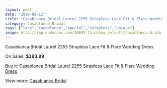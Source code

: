 ```yaml
---
layout: post
date: '2018-05-12'
title: "Casablanca Bridal Laurel 2255 Strapless Lace Fit & Flare Wedding Dress"
category: Casablanca Bridal
tags: ["lace","casablanca","special","strapless","unique"]
image: http://img.eudances.com/16845-thickbox_default/casablanca-bridal-laurel-2255-strapless-lace-fit-flare-wedding-dress.jpg
---
```

Casablanca Bridal Laurel 2255 Strapless Lace Fit & Flare Wedding Dress

On Sales: **$393.99**
<a href="https://www.eudances.com/en/casablanca-bridal/4942-casablanca-bridal-laurel-2255-strapless-lace-fit-flare-wedding-dress.html"><amp-img layout="responsive" width="600" height="600" src="//img.eudances.com/16845-thickbox_default/casablanca-bridal-laurel-2255-strapless-lace-fit-flare-wedding-dress.jpg" alt="Casablanca Bridal Laurel 2255 Strapless Lace Fit & Flare Wedding Dress 0" /></a>
<a href="https://www.eudances.com/en/casablanca-bridal/4942-casablanca-bridal-laurel-2255-strapless-lace-fit-flare-wedding-dress.html"><amp-img layout="responsive" width="600" height="600" src="//img.eudances.com/16850-thickbox_default/casablanca-bridal-laurel-2255-strapless-lace-fit-flare-wedding-dress.jpg" alt="Casablanca Bridal Laurel 2255 Strapless Lace Fit & Flare Wedding Dress 1" /></a>
<a href="https://www.eudances.com/en/casablanca-bridal/4942-casablanca-bridal-laurel-2255-strapless-lace-fit-flare-wedding-dress.html"><amp-img layout="responsive" width="600" height="600" src="//img.eudances.com/16849-thickbox_default/casablanca-bridal-laurel-2255-strapless-lace-fit-flare-wedding-dress.jpg" alt="Casablanca Bridal Laurel 2255 Strapless Lace Fit & Flare Wedding Dress 2" /></a>
<a href="https://www.eudances.com/en/casablanca-bridal/4942-casablanca-bridal-laurel-2255-strapless-lace-fit-flare-wedding-dress.html"><amp-img layout="responsive" width="600" height="600" src="//img.eudances.com/16848-thickbox_default/casablanca-bridal-laurel-2255-strapless-lace-fit-flare-wedding-dress.jpg" alt="Casablanca Bridal Laurel 2255 Strapless Lace Fit & Flare Wedding Dress 3" /></a>
<a href="https://www.eudances.com/en/casablanca-bridal/4942-casablanca-bridal-laurel-2255-strapless-lace-fit-flare-wedding-dress.html"><amp-img layout="responsive" width="600" height="600" src="//img.eudances.com/16847-thickbox_default/casablanca-bridal-laurel-2255-strapless-lace-fit-flare-wedding-dress.jpg" alt="Casablanca Bridal Laurel 2255 Strapless Lace Fit & Flare Wedding Dress 4" /></a>
<a href="https://www.eudances.com/en/casablanca-bridal/4942-casablanca-bridal-laurel-2255-strapless-lace-fit-flare-wedding-dress.html"><amp-img layout="responsive" width="600" height="600" src="//img.eudances.com/16846-thickbox_default/casablanca-bridal-laurel-2255-strapless-lace-fit-flare-wedding-dress.jpg" alt="Casablanca Bridal Laurel 2255 Strapless Lace Fit & Flare Wedding Dress 5" /></a>

Buy it: [Casablanca Bridal Laurel 2255 Strapless Lace Fit & Flare Wedding Dress](https://www.eudances.com/en/casablanca-bridal/4942-casablanca-bridal-laurel-2255-strapless-lace-fit-flare-wedding-dress.html "Casablanca Bridal Laurel 2255 Strapless Lace Fit & Flare Wedding Dress")

View more: [Casablanca Bridal](https://www.eudances.com/en/4-casablanca-bridal "Casablanca Bridal")